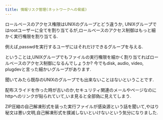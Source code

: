 ```yaml
---
title: 情報リスク管理(ネットワークへの脅威)
---
```


ロールベースのアクセス権限はUNIXのグループとどう違うか,
UNIXグループではrootユーザーに全てを割り当てるが,ロールベースのアクセス制御はもっと細かく実行権限を割り当てる.

例えば,passwdを実行するユーザにはそれだけできるグループを与える.

ということは,UNIXグループでもファイルの実行権限を細かく割り当てればロールベースのアクセス制御になるんでしょうか?
今でもdisk, audio, video, plugdevと言った細かいグループがあります.

聞いてみたら既存のUNIXのグループでも出来ないことはないということです.

配布スライドを作った時が古いのか,セキュリティ関連のメールやページなのにhttpへのリンクが貼られていて,いま見ると全部偽に見えてしまう.

ZIP圧縮の自己解凍形式を装った実行ファイルが感染源という話を聞いて,やはり秘文は悪い文明,自己解凍形式を撲滅しないといけないという気分になりました.
